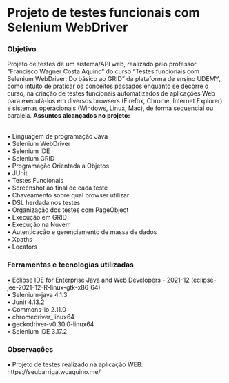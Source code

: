 <h1>Projeto de testes funcionais com Selenium WebDriver</h1>

<h3>Objetivo</h3>
Projeto de testes de um sistema/API web, realizado pelo professor "Francisco Wagner Costa Aquino” do curso “Testes funcionais com Selenium WebDriver: Do básico ao GRID” da plataforma de ensino UDEMY, como intuito de praticar os conceitos passados enquanto se decorre o curso, na criação de testes funcionais automatizados de aplicações Web para executá-los em diversos browsers (Firefox, Chrome, Internet Explorer) e sistemas operacionais (Windows, Linux, Mac), de forma sequencial ou paralela. <strong>Assuntos alcançados no projeto:</strong><br>

<br>• Linguagem de programação Java<br>
• Selenium WebDriver<br>
• Selenium IDE<br>
• Selenium GRID<br>
• Programação Orientada a Objetos<br>
• JUnit<br>
• Testes Funcionais<br>
• Screenshot ao final de cada teste<br>
• Chaveamento sobre qual browser utilizar<br>
• DSL herdada nos testes<br>
• Organização dos testes com PageObject<br>
• Execução em GRID<br>
• Execução na Nuvem<br>
• Autenticação e gerenciamento de massa de dados<br>
• Xpaths<br>
• Locators<br>


<h3>Ferramentas e tecnologias utilizadas</h3>
• Eclipse IDE for Enterprise Java and Web Developers - 2021-12 (eclipse-jee-2021-12-R-linux-gtk-x86_64)<br>
• Selenium-java 4.1.3<br>
• Junit 4.13.2<br>
• Commons-io 2.11.0<br>
• chromedriver_linux64<br>
• geckodriver-v0.30.0-linux64<br>
• Selenium IDE 3.17.2<br>

<h3>Observações</h3>
• Projeto de testes realizado na aplicação WEB: https://seubarriga.wcaquino.me/